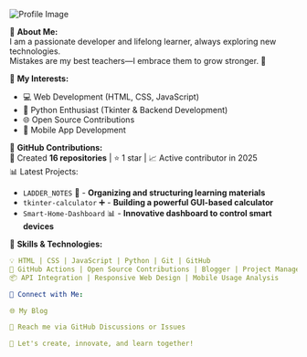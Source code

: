 ![Profile Image](https://github.com/Indra1806/https://github.com/Indra1806/Indra1806/blob/main/Banner/picture.png)


🔹 **About Me:**  
I am a passionate developer and lifelong learner, always exploring new technologies.  
Mistakes are my best teachers—I embrace them to grow stronger. 🚀  

🔹 **My Interests:**  
- 💻 Web Development (HTML, CSS, JavaScript)  
- 🐍 Python Enthusiast (Tkinter & Backend Development)  
- 🌐 Open Source Contributions  
- 📱 Mobile App Development  

🔹 **GitHub Contributions:**  
📌 Created **16 repositories** | ⭐ 1 star | 📈 Active contributor in 2025  
📊 Latest Projects:  
- `LADDER_NOTES` 📒 - **Organizing and structuring learning materials**  
- `tkinter-calculator` ➕ - **Building a powerful GUI-based calculator**  
- `Smart-Home-Dashboard` 📊 - **Innovative dashboard to control smart devices**  

🔹 **Skills & Technologies:**  
```yaml
💡 HTML | CSS | JavaScript | Python | Git | GitHub
🔧 GitHub Actions | Open Source Contributions | Blogger | Project Management
📦 API Integration | Responsive Web Design | Mobile Usage Analysis

🔹 Connect with Me:

🌐 My Blog

📧 Reach me via GitHub Discussions or Issues

🚀 Let's create, innovate, and learn together!
